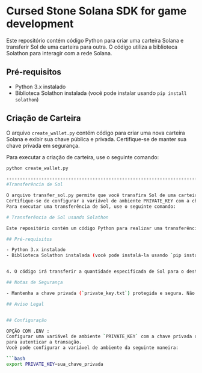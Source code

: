 # Cursed Stone Solana SDK for game development

Este repositório contém código Python para criar uma carteira Solana e transferir Sol de uma carteira para outra. O código utiliza a biblioteca Solathon para interagir com a rede Solana.

## Pré-requisitos

- Python 3.x instalado
- Biblioteca Solathon instalada (você pode instalar usando `pip install solathon`)

## Criação de Carteira

O arquivo `create_wallet.py` contém código para criar uma nova carteira Solana e exibir sua chave pública e privada. Certifique-se de manter sua chave privada em segurança.

Para executar a criação de carteira, use o seguinte comando:

```bash
python create_wallet.py

----------------------------------------------------------------------------
#Transferência de Sol

O arquivo transfer_sol.py permite que você transfira Sol de uma carteira para outra.
Certifique-se de configurar a variável de ambiente PRIVATE_KEY com a chave privada da carteira remetente.
Para executar uma transferência de Sol, use o seguinte comando:

# Transferência de Sol usando Solathon

Este repositório contém um código Python para realizar uma transferência de Sol da sua carteira Solana para outra usando a biblioteca Solathon.

## Pré-requisitos

- Python 3.x instalado
- Biblioteca Solathon instalada (você pode instalá-la usando `pip install solathon`)


4. O código irá transferir a quantidade especificada de Sol para o destinatário.

## Notas de Segurança

- Mantenha a chave privada (`private_key.txt`) protegida e segura. Não compartilhe publicamente ou armazene em locais não seguros.

## Aviso Legal


## Configuração

OPÇÃO COM .ENV :
Configurar uma variável de ambiente `PRIVATE_KEY` com a chave privada da carteira remetente antes de executar o código.
para autenticar a transação.
Você pode configurar a variável de ambiente da seguinte maneira:

```bash
export PRIVATE_KEY=sua_chave_privada
